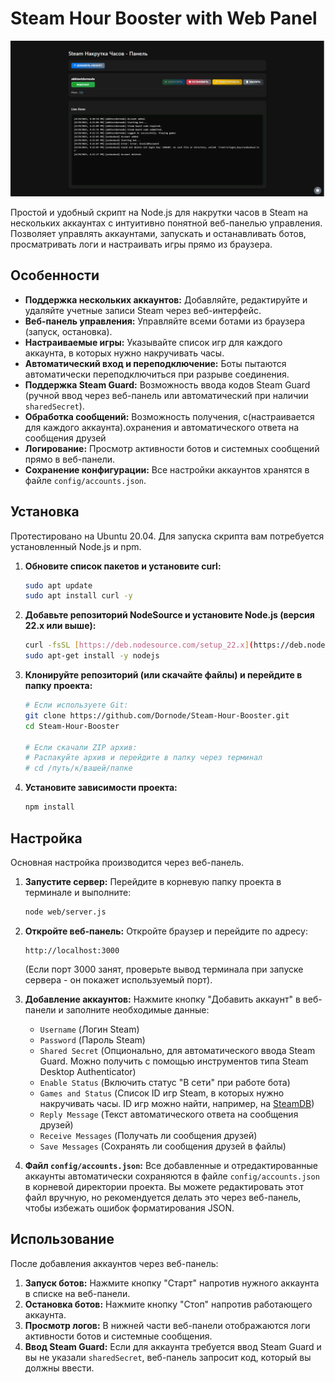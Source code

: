 # Steam Hour Booster with Web Panel

![Скриншот веб-панели](dashboard.png)

Простой и удобный скрипт на Node.js для накрутки часов в Steam на нескольких аккаунтах с интуитивно понятной веб-панелью управления. Позволяет управлять аккаунтами, запускать и останавливать ботов, просматривать логи и настраивать игры прямо из браузера.

## Особенности

* **Поддержка нескольких аккаунтов:** Добавляйте, редактируйте и удаляйте учетные записи Steam через веб-интерфейс.
* **Веб-панель управления:** Управляйте всеми ботами из браузера (запуск, остановка).
* **Настраиваемые игры:** Указывайте список игр для каждого аккаунта, в которых нужно накручивать часы.
* **Автоматический вход и переподключение:** Боты пытаются автоматически переподключиться при разрыве соединения.
* **Поддержка Steam Guard:** Возможность ввода кодов Steam Guard (ручной ввод через веб-панель или автоматический при наличии `sharedSecret`).
* **Обработка сообщений:** Возможность получения, с(настраивается для каждого аккаунта).охранения и автоматического ответа на сообщения друзей 
* **Логирование:** Просмотр активности ботов и системных сообщений прямо в веб-панели.
* **Сохранение конфигурации:** Все настройки аккаунтов хранятся в файле `config/accounts.json`.

## Установка
Протестировано на Ubuntu 20.04.
Для запуска скрипта вам потребуется установленный Node.js и npm.

1.  **Обновите список пакетов и установите curl:**
    ```bash
    sudo apt update
    sudo apt install curl -y
    ```

2.  **Добавьте репозиторий NodeSource и установите Node.js (версия 22.x или выше):**
    ```bash
    curl -fsSL [https://deb.nodesource.com/setup_22.x](https://deb.nodesource.com/setup_22.x) | sudo -E bash -
    sudo apt-get install -y nodejs
    ```

3.  **Клонируйте репозиторий (или скачайте файлы) и перейдите в папку проекта:**
    ```bash
    # Если используете Git:
    git clone https://github.com/Dornode/Steam-Hour-Booster.git
    cd Steam-Hour-Booster
    
    # Если скачали ZIP архив:
    # Распакуйте архив и перейдите в папку через терминал
    # cd /путь/к/вашей/папке
    ```

4.  **Установите зависимости проекта:**
    ```bash
    npm install
    ```

## Настройка

Основная настройка производится через веб-панель.

1.  **Запустите сервер:**
    Перейдите в корневую папку проекта в терминале и выполните:
    ```bash
    node web/server.js
    ```

2.  **Откройте веб-панель:**
    Откройте браузер и перейдите по адресу:
    ```
    http://localhost:3000
    ```
    (Если порт 3000 занят, проверьте вывод терминала при запуске сервера - он покажет используемый порт).

3.  **Добавление аккаунтов:**
    Нажмите кнопку "Добавить аккаунт" в веб-панели и заполните необходимые данные:
    * `Username` (Логин Steam)
    * `Password` (Пароль Steam)
    * `Shared Secret` (Опционально, для автоматического ввода Steam Guard. Можно получить с помощью инструментов типа Steam Desktop Authenticator)
    * `Enable Status` (Включить статус "В сети" при работе бота)
    * `Games and Status` (Список ID игр Steam, в которых нужно накручивать часы. ID игр можно найти, например, на [SteamDB](https://steamdb.info/))
    * `Reply Message` (Текст автоматического ответа на сообщения друзей)
    * `Receive Messages` (Получать ли сообщения друзей)
    * `Save Messages` (Сохранять ли сообщения друзей в файлы)

4.  **Файл `config/accounts.json`:**
    Все добавленные и отредактированные аккаунты автоматически сохраняются в файле `config/accounts.json` в корневой директории проекта. Вы можете редактировать этот файл вручную, но рекомендуется делать это через веб-панель, чтобы избежать ошибок форматирования JSON.

## Использование

После добавления аккаунтов через веб-панель:

1.  **Запуск ботов:** Нажмите кнопку "Старт" напротив нужного аккаунта в списке на веб-панели.
2.  **Остановка ботов:** Нажмите кнопку "Стоп" напротив работающего аккаунта.
3.  **Просмотр логов:** В нижней части веб-панели отображаются логи активности ботов и системные сообщения.
4.  **Ввод Steam Guard:** Если для аккаунта требуется ввод Steam Guard и вы не указали `sharedSecret`, веб-панель запросит код, который вы должны ввести.
